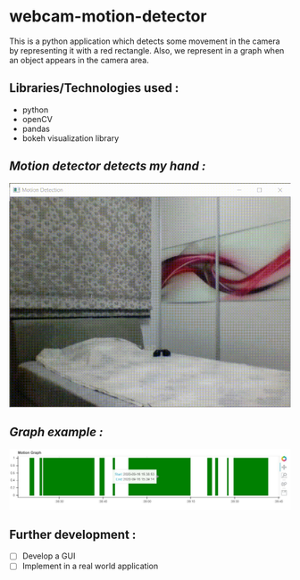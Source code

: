 # webcam-motion-detector
This is a python application which detects some movement in the camera by representing it with a red rectangle. Αlso, we represent in a graph when an object appears in the camera
area.
## Libraries/Technologies used :

* python
* openCV
* pandas
* bokeh visualization library


## *Motion detector detects my hand :*
![](output%20examples/motion_detection_example.gif)


## *Graph example :*
![](output%20examples/motion_graph.JPG)

## Further development :

- [ ] Develop a GUI
- [ ] Implement in a real world application
